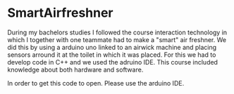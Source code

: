 # SmartAirfreshner
During my bachelors studies I followed the course interaction technology in which I together with one teammate had to make a "smart" air freshner. We did this by using a arduino uno linked to an airwick machine and placing sensors arround it at the toilet in which it was placed. For this we had to develop code in C++ and we used the adruino IDE. This course included knowledge about both hardware and software. 

In order to get this code to open. Please use the arduino IDE.
